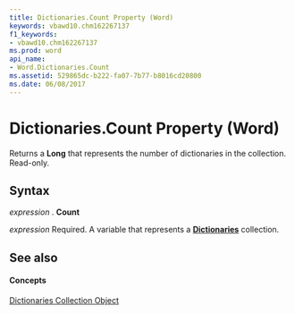 ```yaml
---
title: Dictionaries.Count Property (Word)
keywords: vbawd10.chm162267137
f1_keywords:
- vbawd10.chm162267137
ms.prod: word
api_name:
- Word.Dictionaries.Count
ms.assetid: 529865dc-b222-fa07-7b77-b8016cd20800
ms.date: 06/08/2017
---
```



# Dictionaries.Count Property (Word)

Returns a **Long** that represents the number of dictionaries in the collection. Read-only.


## Syntax

 _expression_ . **Count**

 _expression_ Required. A variable that represents a **[Dictionaries](dictionaries-object-word.md)** collection.


## See also


#### Concepts


[Dictionaries Collection Object](dictionaries-object-word.md)

